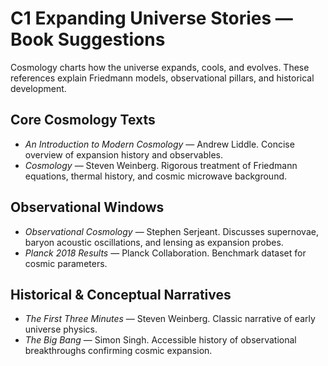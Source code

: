 # C1 Expanding Universe Stories — Book Suggestions

Cosmology charts how the universe expands, cools, and evolves. These references explain Friedmann models, observational pillars, and historical development.

## Core Cosmology Texts
- *An Introduction to Modern Cosmology* — Andrew Liddle. Concise overview of expansion history and observables.
- *Cosmology* — Steven Weinberg. Rigorous treatment of Friedmann equations, thermal history, and cosmic microwave background.

## Observational Windows
- *Observational Cosmology* — Stephen Serjeant. Discusses supernovae, baryon acoustic oscillations, and lensing as expansion probes.
- *Planck 2018 Results* — Planck Collaboration. Benchmark dataset for cosmic parameters.

## Historical & Conceptual Narratives
- *The First Three Minutes* — Steven Weinberg. Classic narrative of early universe physics.
- *The Big Bang* — Simon Singh. Accessible history of observational breakthroughs confirming cosmic expansion.

